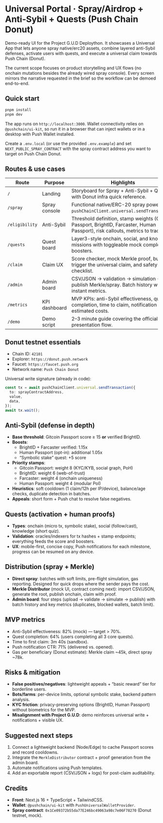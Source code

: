 # Universal Portal · Spray/Airdrop + Anti-Sybil + Quests (Push Chain Donut)

Demo-ready UI for the Project G.U.D Deploython. It showcases a Universal App that lets anyone spray native/erc20 assets, combine layered anti-Sybil defenses, activate users with quests, and execute a universal claim towards Push Chain (Donut).

The current scope focuses on product storytelling and UX flows (no onchain mutations besides the already wired spray console). Every screen mirrors the narrative requested in the brief so the workflow can be demoed end-to-end.

## Quick start

```bash
pnpm install
pnpm dev
```

The app runs on `http://localhost:3000`. Wallet connectivity relies on `@pushchain/ui-kit`, so run it in a browser that can inject wallets or in a desktop with Push Wallet installed.

Create a `.env.local` (or use the provided `.env.example`) and set `NEXT_PUBLIC_SPRAY_CONTRACT` with the spray contract address you want to target on Push Chain Donut.

## Routes & use cases

| Route | Purpose | Highlights |
| --- | --- | --- |
| `/` | Landing | Storyboard for Spray + Anti-Sybil + Quests with Donut infra quick reference. |
| `/spray` | Spray console | Functional native/ERC-20 spray powered by `pushChainClient.universal.sendTransaction`. |
| `/eligibility` | Anti-Sybil | Threshold definition, stamp weights (Gitcoin Passport, BrightID, Farcaster, Human Passport), risk callouts, metrics to track. |
| `/quests` | Quest board | Layer3-style onchain, social, and knowledge missions with toggleable mock completion + boosters. |
| `/claim` | Claim UX | Score checker, mock Merkle proof, button to trigger the universal claim, and safety checklist. |
| `/admin` | Admin board | CSV/JSON → validation → simulation → publish Merkle/spray. Batch history with instant metrics. |
| `/metrics` | KPI dashboard | MVP KPIs: anti-Sybil effectiveness, quest completion, time to claim, notification CTR, estimated costs. |
| `/demo` | Demo script | 2–3 minute guide covering the official presentation flow. |

## Donut testnet essentials

- Chain ID: `42101`
- Explorer: `https://donut.push.network`
- Faucet: `https://faucet.push.org`
- Network name: `Push Chain Donut`

Universal write signature (already in code):

```ts
const tx = await pushChainClient.universal.sendTransaction({
  to: sprayContractAddress,
  value,
  data,
});
await tx.wait();
```

## Anti-Sybil (defense in depth)

- **Base threshold**: Gitcoin Passport score ≥ 15 **or** verified BrightID.  
- **Boosts**:
  - BrightID + Farcaster verified: 1.15x
  - Human Passport (opt-in): additional 1.05x
  - “Symbolic stake” quest: +5 score
- **Priority stamps**:
  - Gitcoin Passport: weight 8 (KYC/KYB, social graph, PoH)
  - BrightID: weight 6 (web-of-trust)
  - Farcaster: weight 4 (onchain uniqueness)
  - Human Passport: weight 4 (modular PoI)
- **Heuristics**: soft cooldown (1 claim/12h per IP/device), balance/age checks, duplicate detection in batches.
- **Appeals**: short form + Push chat to resolve false negatives.

## Quests (activation + human proofs)

- **Types**: onchain (micro tx, symbolic stake), social (follow/cast), knowledge (short quiz).
- **Validation**: oracles/indexers for tx hashes + stamp endpoints; everything feeds the score and boosters.
- **UX**: mobile-first, concise copy, Push notifications for each milestone, progress can be resumed on any device.

## Distribution (spray + Merkle)

- **Direct spray**: batches with soft limits, pre-flight simulation, gas reporting. Designed for quick drops where the sender pays the cost.
- **Merkle Distributor** (mock UI, contract coming next): import CSV/JSON, generate the root, publish onchain, claim with proof.
- **Admin board**: four steps (upload → validate → simulate → publish) with batch history and key metrics (duplicates, blocked wallets, batch limit).

## MVP metrics

- Anti-Sybil effectiveness: 82% (mock) — target > 70%.
- Quest completion: 64% (users completing all 3 core quests).
- Time to first claim: 3m 40s (sandbox).
- Push notification CTR: 71% (delivered vs. opened).
- Gas per beneficiary (Donut estimate): Merkle claim ~45k, direct spray ~78k.

## Risks & mitigation

- **False positives/negatives**: lightweight appeals + “basic reward” tier for borderline users.
- **Bots/farms**: per-device limits, optional symbolic stake, backend pattern analysis.
- **KYC friction**: privacy-preserving options (BrightID, Human Passport) without biometrics for the MVP.
- **Misalignment with Project G.U.D**: demo reinforces universal write + notifications + visible UX.

## Suggested next steps

1. Connect a lightweight backend (Node/Edge) to cache Passport scores and record cooldowns.
2. Integrate the `MerkleDistributor` contract + proof generation from the admin board.
3. Automate notifications using Push templates.
4. Add an exportable report (CSV/JSON + logs) for post-claim auditability.

## Credits

- **Front**: Next.js 16 + TypeScript + TailwindCSS.
- **Wallet**: `@pushchain/ui-kit` with `PushUniversalWalletProvider`.
- **Spray contract**: `0x1Ce09372b55da77E246bc49063a98c7e06F78270` (Donut testnet, mock).
